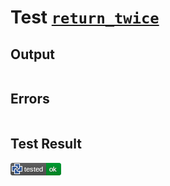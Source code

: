 # Test [`return_twice`](/doc/structure/functions.md#L49)

## Output

```,plain
```

## Errors

```,plain
```

## Test Result

![OK](/doc/structure/.test/return_twice.png)

